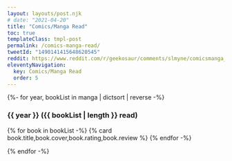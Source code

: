 ```yaml
---
layout: layouts/post.njk
# date: "2021-04-20"
title: "Comics/Manga Read"
toc: true
templateClass: tmpl-post
permalink: /comics-manga-read/
tweetId: "1490141415648620545"
reddit: https://www.reddit.com/r/geekosaur/comments/slmyne/comicsmanga_read/
eleventyNavigation:
  key: Comics/Manga Read
  order: 5
---
```


{%- for year, bookList in manga | dictsort | reverse -%}

### {{ year }} ({{ bookList | length }} read)

<div class="cards">
<!-- TODO: sort by rating and date -->
{% for book in bookList -%}
{% card book.title,book.cover,book.rating,book.review %}
{% endfor -%}
</div>

{% endfor -%}